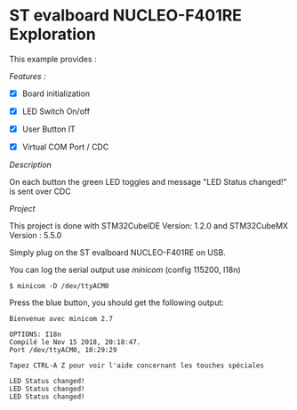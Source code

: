 # ST evalboard NUCLEO-F401RE Exploration


This example provides :

 *Features :*
 - [x] Board initialization
 - [x] LED Switch On/off
 - [x] User Button IT
 - [x] Virtual COM Port / CDC


*Description*

On each button the green LED toggles and message "LED Status changed!" is sent over CDC

*Project*

This project is done with STM32CubeIDE Version: 1.2.0 and STM32CubeMX Version : 5.5.0

Simply plug on the ST evalboard NUCLEO-F401RE on USB.

You can log the serial output use *minicom* (config 115200, I18n)


```
$ minicom -D /dev/ttyACM0
``` 

Press the blue button, you should get the following output:

```
Bienvenue avec minicom 2.7

OPTIONS: I18n 
Compilé le Nov 15 2018, 20:18:47.
Port /dev/ttyACM0, 10:29:29

Tapez CTRL-A Z pour voir l'aide concernant les touches spéciales

LED Status changed!
LED Status changed!
LED Status changed!
```

